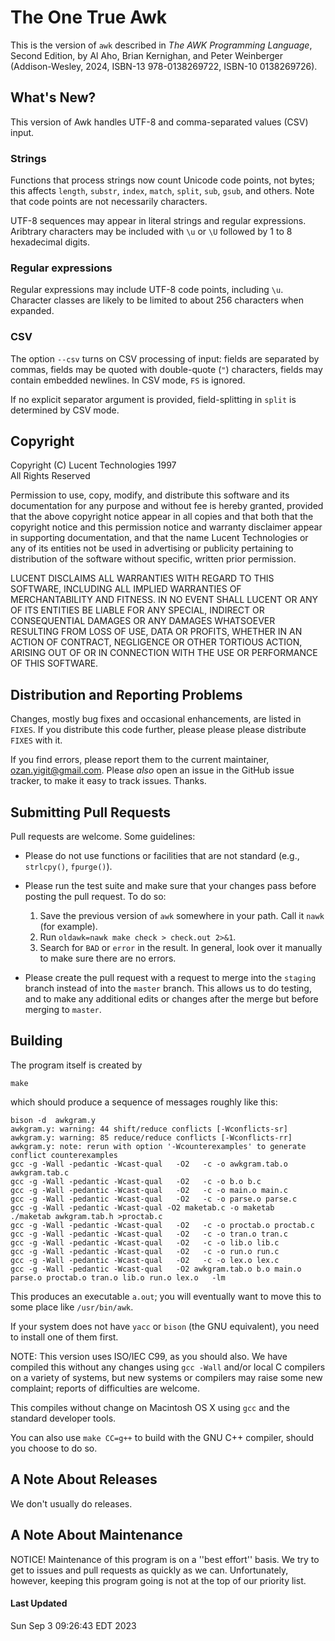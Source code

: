 # The One True Awk

This is the version of `awk` described in _The AWK Programming Language_,
Second Edition, by Al Aho, Brian Kernighan, and Peter Weinberger
(Addison-Wesley, 2024, ISBN-13 978-0138269722, ISBN-10 0138269726).

## What's New? ##

This version of Awk handles UTF-8 and comma-separated values (CSV) input.

### Strings ###

Functions that process strings now count Unicode code points, not bytes;
this affects `length`, `substr`, `index`, `match`, `split`,
`sub`, `gsub`, and others.  Note that code
points are not necessarily characters.

UTF-8 sequences may appear in literal strings and regular expressions.
Aribtrary characters may be included with `\u` or `\U` followed by 1 to
8 hexadecimal digits.

### Regular expressions ###

Regular expressions may include UTF-8 code points, including `\u`.
Character classes are likely to be limited to about 256 characters
when expanded.

### CSV ###

The option `--csv` turns on CSV processing of input:
fields are separated by commas, fields may be quoted with
double-quote (`"`) characters, fields may contain embedded newlines.
In CSV mode, `FS` is ignored.

If no explicit separator argument is provided,
field-splitting in `split` is determined by CSV mode.

## Copyright

Copyright (C) Lucent Technologies 1997<br/>
All Rights Reserved

Permission to use, copy, modify, and distribute this software and
its documentation for any purpose and without fee is hereby
granted, provided that the above copyright notice appear in all
copies and that both that the copyright notice and this
permission notice and warranty disclaimer appear in supporting
documentation, and that the name Lucent Technologies or any of
its entities not be used in advertising or publicity pertaining
to distribution of the software without specific, written prior
permission.

LUCENT DISCLAIMS ALL WARRANTIES WITH REGARD TO THIS SOFTWARE,
INCLUDING ALL IMPLIED WARRANTIES OF MERCHANTABILITY AND FITNESS.
IN NO EVENT SHALL LUCENT OR ANY OF ITS ENTITIES BE LIABLE FOR ANY
SPECIAL, INDIRECT OR CONSEQUENTIAL DAMAGES OR ANY DAMAGES
WHATSOEVER RESULTING FROM LOSS OF USE, DATA OR PROFITS, WHETHER
IN AN ACTION OF CONTRACT, NEGLIGENCE OR OTHER TORTIOUS ACTION,
ARISING OUT OF OR IN CONNECTION WITH THE USE OR PERFORMANCE OF
THIS SOFTWARE.

## Distribution and Reporting Problems

Changes, mostly bug fixes and occasional enhancements, are listed
in `FIXES`.  If you distribute this code further, please please please
distribute `FIXES` with it.

If you find errors, please report them
to the current maintainer, ozan.yigit@gmail.com.
Please _also_ open an issue in the GitHub issue tracker, to make
it easy to track issues.
Thanks.

## Submitting Pull Requests

Pull requests are welcome. Some guidelines:

* Please do not use functions or facilities that are not standard (e.g.,
`strlcpy()`, `fpurge()`).

* Please run the test suite and make sure that your changes pass before
posting the pull request. To do so:

  1. Save the previous version of `awk` somewhere in your path. Call it `nawk` (for example).
  1. Run `oldawk=nawk make check > check.out 2>&1`.
  1. Search for `BAD` or `error` in the result. In general, look over it manually to make sure there are no errors.

* Please create the pull request with a request
to merge into the `staging` branch instead of into the `master` branch.
This allows us to do testing, and to make any additional edits or changes
after the merge but before merging to `master`.

## Building

The program itself is created by

	make

which should produce a sequence of messages roughly like this:

	bison -d  awkgram.y
	awkgram.y: warning: 44 shift/reduce conflicts [-Wconflicts-sr]
	awkgram.y: warning: 85 reduce/reduce conflicts [-Wconflicts-rr]
	awkgram.y: note: rerun with option '-Wcounterexamples' to generate conflict counterexamples
	gcc -g -Wall -pedantic -Wcast-qual   -O2   -c -o awkgram.tab.o awkgram.tab.c
	gcc -g -Wall -pedantic -Wcast-qual   -O2   -c -o b.o b.c
	gcc -g -Wall -pedantic -Wcast-qual   -O2   -c -o main.o main.c
	gcc -g -Wall -pedantic -Wcast-qual   -O2   -c -o parse.o parse.c
	gcc -g -Wall -pedantic -Wcast-qual -O2 maketab.c -o maketab
	./maketab awkgram.tab.h >proctab.c
	gcc -g -Wall -pedantic -Wcast-qual   -O2   -c -o proctab.o proctab.c
	gcc -g -Wall -pedantic -Wcast-qual   -O2   -c -o tran.o tran.c
	gcc -g -Wall -pedantic -Wcast-qual   -O2   -c -o lib.o lib.c
	gcc -g -Wall -pedantic -Wcast-qual   -O2   -c -o run.o run.c
	gcc -g -Wall -pedantic -Wcast-qual   -O2   -c -o lex.o lex.c
	gcc -g -Wall -pedantic -Wcast-qual   -O2 awkgram.tab.o b.o main.o parse.o proctab.o tran.o lib.o run.o lex.o   -lm

This produces an executable `a.out`; you will eventually want to
move this to some place like `/usr/bin/awk`.

If your system does not have `yacc` or `bison` (the GNU
equivalent), you need to install one of them first.

NOTE: This version uses ISO/IEC C99, as you should also.  We have
compiled this without any changes using `gcc -Wall` and/or local C
compilers on a variety of systems, but new systems or compilers
may raise some new complaint; reports of difficulties are
welcome.

This compiles without change on Macintosh OS X using `gcc` and
the standard developer tools.

You can also use `make CC=g++` to build with the GNU C++ compiler,
should you choose to do so.

## A Note About Releases

We don't usually do releases.

## A Note About Maintenance

NOTICE! Maintenance of this program is on a ''best effort''
basis.  We try to get to issues and pull requests as quickly
as we can.  Unfortunately, however, keeping this program going
is not at the top of our priority list.

#### Last Updated

Sun Sep  3 09:26:43 EDT 2023

